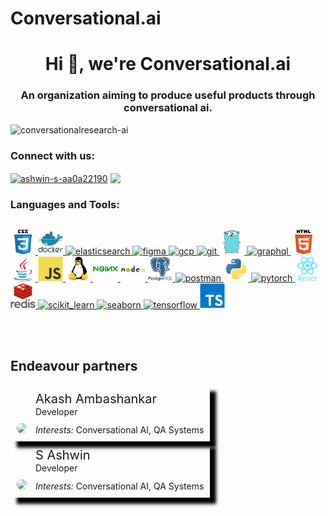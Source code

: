 # Conversational.ai
<h1 align="center">Hi 👋, we're Conversational.ai</h1>
<h3 align="center">An organization aiming to produce useful products through conversational ai.</h3>

<p align="left"> <img src="https://komarev.com/ghpvc/?username=conversationalresearch-ai&label=Profile%20views&color=0e75b6&style=flat" alt="conversationalresearch-ai" /> </p>

<h3 align="left">Connect with us:</h3>
<p align="left">
<a href="https://linkedin.com/in/ashwin-s-aa0a22190" target="blank"><img align="center" src="https://raw.githubusercontent.com/rahuldkjain/github-profile-readme-generator/master/src/images/icons/Social/linked-in-alt.svg" alt="ashwin-s-aa0a22190" height="30" width="40" /></a>
<a href="mailto:ashwins1211@gmail.com" target="blank"><img align="center" src="https://img.icons8.com/color/48/000000/gmail-new.png"/></a>
</p>


<h3 align="left">Languages and Tools:</h3>
<div style="display: flex;justify-content: space-between; flex-wrap:wrap;">
    <p align="left"> <a href="https://www.w3schools.com/css/" target="_blank" rel="noreferrer"> <img src="https://raw.githubusercontent.com/devicons/devicon/master/icons/css3/css3-original-wordmark.svg" alt="css3" width="40" height="40"/> </a> <a href="https://www.docker.com/" target="_blank" rel="noreferrer"> <img src="https://raw.githubusercontent.com/devicons/devicon/master/icons/docker/docker-original-wordmark.svg" alt="docker" width="40" height="40"/> </a> <a href="https://www.elastic.co" target="_blank" rel="noreferrer"> <img src="https://www.vectorlogo.zone/logos/elastic/elastic-icon.svg" alt="elasticsearch" width="40" height="40"/> </a><a href="https://www.figma.com/" target="_blank" rel="noreferrer"> <img src="https://www.vectorlogo.zone/logos/figma/figma-icon.svg" alt="figma" width="40" height="40"/> </a><a href="https://cloud.google.com" target="_blank" rel="noreferrer"> <img src="https://www.vectorlogo.zone/logos/google_cloud/google_cloud-icon.svg" alt="gcp" width="40" height="40"/> </a> <a href="https://git-scm.com/" target="_blank" rel="noreferrer"> <img src="https://www.vectorlogo.zone/logos/git-scm/git-scm-icon.svg" alt="git" width="40" height="40"/> </a> <a href="https://golang.org" target="_blank" rel="noreferrer"> <img src="https://raw.githubusercontent.com/devicons/devicon/master/icons/go/go-original.svg" alt="go" width="40" height="40"/> </a> <a href="https://graphql.org" target="_blank" rel="noreferrer"> <img src="https://www.vectorlogo.zone/logos/graphql/graphql-icon.svg" alt="graphql" width="40" height="40"/> </a> <a href="https://www.w3.org/html/" target="_blank" rel="noreferrer"> <img src="https://raw.githubusercontent.com/devicons/devicon/master/icons/html5/html5-original-wordmark.svg" alt="html5" width="40" height="40"/> </a> <a href="https://www.java.com" target="_blank" rel="noreferrer"> <img src="https://raw.githubusercontent.com/devicons/devicon/master/icons/java/java-original.svg" alt="java" width="40" height="40"/> </a> <a href="https://developer.mozilla.org/en-US/docs/Web/JavaScript" target="_blank" rel="noreferrer"> <img src="https://raw.githubusercontent.com/devicons/devicon/master/icons/javascript/javascript-original.svg" alt="javascript" width="40" height="40"/> </a> <a href="https://www.linux.org/" target="_blank" rel="noreferrer"> <img src="https://raw.githubusercontent.com/devicons/devicon/master/icons/linux/linux-original.svg" alt="linux" width="40" height="40"/> </a> <a href="https://www.nginx.com" target="_blank" rel="noreferrer"> <img src="https://raw.githubusercontent.com/devicons/devicon/master/icons/nginx/nginx-original.svg" alt="nginx" width="40" height="40"/> </a> <a href="https://nodejs.org" target="_blank" rel="noreferrer"> <img src="https://raw.githubusercontent.com/devicons/devicon/master/icons/nodejs/nodejs-original-wordmark.svg" alt="nodejs" width="40" height="40"/> </a><a href="https://www.postgresql.org" target="_blank" rel="noreferrer"> <img src="https://raw.githubusercontent.com/devicons/devicon/master/icons/postgresql/postgresql-original-wordmark.svg" alt="postgresql" width="40" height="40"/> </a> <a href="https://postman.com" target="_blank" rel="noreferrer"> <img src="https://www.vectorlogo.zone/logos/getpostman/getpostman-icon.svg" alt="postman" width="40" height="40"/> </a> <a href="https://www.python.org" target="_blank" rel="noreferrer"> <img src="https://raw.githubusercontent.com/devicons/devicon/master/icons/python/python-original.svg" alt="python" width="40" height="40"/> </a> <a href="https://pytorch.org/" target="_blank" rel="noreferrer"> <img src="https://www.vectorlogo.zone/logos/pytorch/pytorch-icon.svg" alt="pytorch" width="40" height="40"/> </a> <a href="https://reactjs.org/" target="_blank" rel="noreferrer"> <img src="https://raw.githubusercontent.com/devicons/devicon/master/icons/react/react-original-wordmark.svg" alt="react" width="40" height="40"/> </a> <a href="https://redis.io" target="_blank" rel="noreferrer"> <img src="https://raw.githubusercontent.com/devicons/devicon/master/icons/redis/redis-original-wordmark.svg" alt="redis" width="40" height="40"/> </a> <a href="https://scikit-learn.org/" target="_blank" rel="noreferrer"> <img src="https://upload.wikimedia.org/wikipedia/commons/0/05/Scikit_learn_logo_small.svg" alt="scikit_learn" width="40" height="40"/> </a> <a href="https://seaborn.pydata.org/" target="_blank" rel="noreferrer"> <img src="https://seaborn.pydata.org/_images/logo-mark-lightbg.svg" alt="seaborn" width="40" height="40"/> </a> <a href="https://www.tensorflow.org" target="_blank" rel="noreferrer"> <img src="https://www.vectorlogo.zone/logos/tensorflow/tensorflow-icon.svg" alt="tensorflow" width="40" height="40"/> </a> <a href="https://www.typescriptlang.org/" target="_blank" rel="noreferrer"> <img src="https://raw.githubusercontent.com/devicons/devicon/master/icons/typescript/typescript-original.svg" alt="typescript" width="40" height="40"/> </a> </p> 
</div> 


<br>
<br>


## Endeavour partners
<div style="display: flex; justify-content: space-between;flex-wrap:wrap">
    <a href="https://github.com/akashamba">
        <div style="padding:10px;box-shadow: 10px 10px 5px black;display:inline-block;">
            <div style="display:inline-block;">
                <img style="border-radius:50%;width:70px;" src="https://avatars.githubusercontent.com/u/53367477?v=4">
            </div>
            <div style="display:inline-block;margin-left:10px;">
                <p id="name" style="font-size:20px;font-style:bold;margin:0;">Akash Ambashankar</p>
                <p id="title" style="margin:0;">Developer</p>
                <p id="interests" style="margin:0;margin-top:12px"><span style="font-style:italic;">Interests:</span> Conversational AI, QA Systems</p>
            </div>
        </div>
    </a>
    <a href="https://github.com/iamunr4v31">
        <div style="padding:10px;box-shadow: 10px 10px 5px black;display:inline-block;">
            <div style="display:inline-block;">
                <img style="border-radius:50%;width:70px;" src="https://avatars.githubusercontent.com/u/47474911?v=4">
            </div>
            <div style="display:inline-block;margin-left:10px;">
                <p id="name" style="font-size:20px;font-style:bold;margin:0;">S Ashwin</p>
                <p id="title" style="margin:0;">Developer</p>
                <p id="interests" style="margin:0;margin-top:12px"><span style="font-style:italic;">Interests:</span> Conversational AI, QA Systems</p>
            </div>
        </div>
    </a>
<div>
